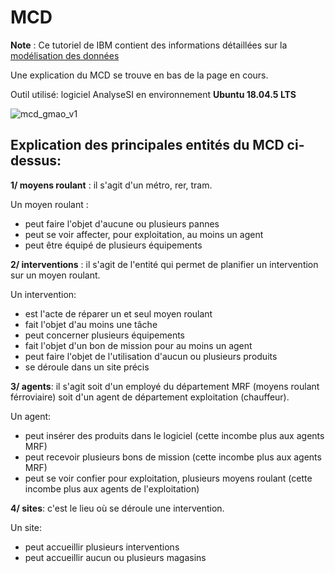# MCD
__Note__ : Ce tutoriel de IBM contient des informations détaillées sur la [modélisation des données](https://www.ibm.com/fr-fr/topics/data-modeling)

Une explication du MCD se trouve en bas de la page en cours.

Outil utilisé: logiciel AnalyseSI en environnement __Ubuntu 18.04.5 LTS__

![mcd_gmao_v1](https://github.com/user-attachments/assets/94c19a11-cca4-47a8-b534-e91cdb42e262)

## Explication des principales entités du MCD ci-dessus:

__1/ moyens roulant__ : il s'agit d'un métro, rer, tram. 

Un moyen roulant :
- peut faire l'objet d'aucune ou plusieurs pannes
-  peut se voir affecter, pour exploitation, au moins un agent
-  peut être équipé de plusieurs équipements

__2/ interventions__ : il s'agit de l'entité qui permet de planifier un intervention sur un moyen roulant. 

Un intervention:
- est l'acte de réparer un et seul moyen roulant
- fait l'objet d'au moins une tâche
- peut concerner plusieurs équipements
- fait l'objet d'un bon de mission pour au moins un agent
- peut faire l'objet de l'utilisation d'aucun ou plusieurs produits
- se déroule dans un site précis

__3/ agents__: il s'agit soit d'un employé du département MRF (moyens roulant férroviaire) soit d'un agent de département exploitation (chauffeur). 

Un agent:
- peut insérer des produits dans le logiciel (cette incombe plus aux agents MRF)
- peut recevoir plusieurs bons de mission (cette incombe plus aux agents MRF)
- peut se voir confier pour exploitation, plusieurs moyens roulant (cette incombe plus aux agents de l'exploitation)

__4/ sites__: c'est le lieu où se déroule une intervention. 

Un site:
- peut accueillir plusieurs interventions
- peut accueillir aucun ou plusieurs magasins




